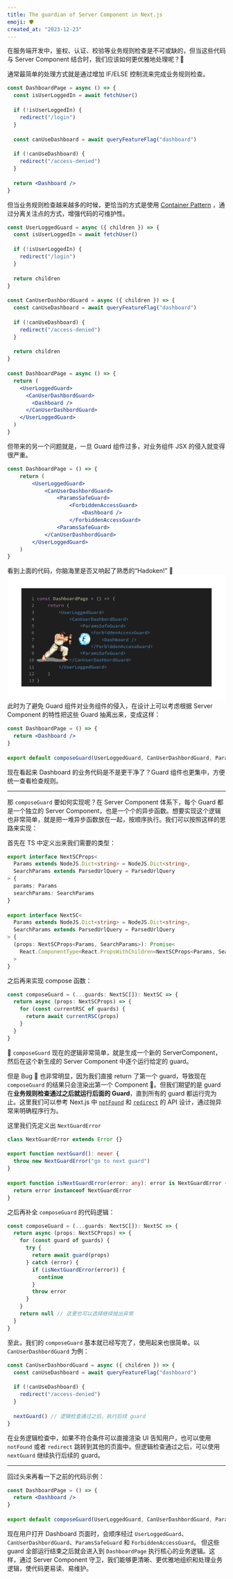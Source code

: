 ```yaml
---
title: The guardian of Server Component in Next.js
emoji: 🛡️
created_at: "2023-12-23"
---
```


在服务端开发中，鉴权、认证、校验等业务规则检查是不可或缺的，但当这些代码与 Server Component 结合时，我们应该如何更优雅地处理呢？🤔

通常最简单的处理方式就是通过增加 IF/ELSE 控制流来完成业务规则检查。

```jsx
const DashboardPage = async () => {
  const isUserLoggedIn = await fetchUser()

  if (!isUserLoggedIn) {
    redirect("/login")
  }

  const canUseDashboard = await queryFeatureFlag("dashboard")

  if (!canUseDashboard) {
    redirect("/access-denied")
  }

  return <Dashboard />
}
```

但当业务规则检查越来越多的时候，更恰当的方式是使用 [Container Pattern](https://www.patterns.dev/react/presentational-container-pattern) ，通过分离关注点的方式，增强代码的可维护性。

```jsx
const UserLoggedGuard = async ({ children }) => {
  const isUserLoggedIn = await fetchUser()

  if (!isUserLoggedIn) {
    redirect("/login")
  }

  return children
}

const CanUserDashbordGuard = async ({ children }) => {
  const canUseDashboard = await queryFeatureFlag("dashboard")

  if (!canUseDashboard) {
    redirect("/access-denied")
  }

  return children
}

const DashboardPage = async () => {
  return (
    <UserLoggedGuard>
      <CanUserDashbordGuard>
        <Dashboard />
      </CanUserDashbordGuard>
    </UserLoggedGuard>
  )
}
```

但带来的另一个问题就是，一旦 Guard 组件过多，对业务组件 JSX 的侵入就变得很严重。

```jsx
const DashboardPage = () => {
	return (
		<UserLoggedGuard>
			<CanUserDashbordGuard>
				<ParamsSafeGuard>
					<ForbiddenAccessGuard>
						<Dashboard />
					</ForbiddenAccessGuard>
				<ParamsSafeGuard>
			</CanUserDashbordGuard>
		</UserLoggedGuard>
	)
}
```

看到上面的代码，你脑海里是否又响起了熟悉的“Hadoken!” 🫨
![hadoken](../assets/code-image-hadoken.png)
此时为了避免 Guard 组件对业务组件的侵入，在设计上可以考虑根据 Server Component 的特性把这些 Guard 抽离出来，变成这样：

```jsx
const DashboardPage = () => {
  return <Dashboard />
}

export default composeGuard(UserLoggedGuard, CanUserDashbordGuard, ParamsSafeGuard, ForbiddenAccessGuard, DashboardPage)
```

现在看起来 Dashboard 的业务代码是不是更干净了？Guard 组件也更集中，方便统一查看检查规则。

---

那 `composeGuard` 要如何实现呢？在 Server Component 体系下，每个 Guard 都是一个独立的 Server Component，也是一个个的异步函数。想要实现这个逻辑也非常简单，就是把一堆异步函数放在一起，按顺序执行。我们可以按照这样的思路来实现：

首先在 TS 中定义出来我们需要的类型：

```ts
export interface NextSCProps<
  Params extends NodeJS.Dict<string> = NodeJS.Dict<string>,
  SearchParams extends ParsedUrlQuery = ParsedUrlQuery
> {
  params: Params
  searchParams: SearchParams
}

export interface NextSC<
  Params extends NodeJS.Dict<string> = NodeJS.Dict<string>,
  SearchParams extends ParsedUrlQuery = ParsedUrlQuery
> {
  (props: NextSCProps<Params, SearchParams>): Promise<
    React.ComponentType<React.PropsWithChildren<NextSCProps<Params, SearchParams>>>
  >
}
```

之后再来实现 compose 函数：

```ts
const composeGuard = (...guards: NextSC[]): NextSC => {
  return async (props: NextSCProps) => {
    for (const currentRSC of guards) {
      return await currentRSC(props)
    }
  }
}
```

💂 `composeGuard` 现在的逻辑非常简单，就是生成一个新的 ServerComponent，然后在这个新生成的 Server Component 中逐个运行给定的 guard。

但是 Bug 🐛 也非常明显，因为我们直接 return 了第一个 guard，导致现在 `composeGuard` 的结果只会渲染出第一个 Component 💩。但我们期望的是 guard 在**业务规则检查通过之后就运行后面的 Guard**，直到所有的 guard 都运行完为止。这里我们可以参考 Next.js 中 [`notFound`](https://github.com/vercel/next.js/blob/c5b5b1e3a3d85d498770a974c250c864e8d2a761/packages/next/src/client/components/not-found.ts#L9) 和 [`redirect`](https://github.com/vercel/next.js/blob/c5b5b1e3a3d85d498770a974c250c864e8d2a761/packages/next/src/client/components/redirect.ts#L39) 的 API 设计，通过抛异常来明确程序行为。

这里我们先定义出 `NextGuardError`

```ts
class NextGuardError extends Error {}

export function nextGuard(): never {
  throw new NextGuardError("go to next guard")
}

export function isNextGuardError(error: any): error is NextGuardError {
  return error instanceof NextGuardError
}
```

之后再补全 `composeGuard` 的代码逻辑：

```ts
const composeGuard = (...guards: NextSC[]): NextSC => {
  return async (props: NextSCProps) => {
    for (const guard of guards) {
      try {
        return await guard(props)
      } catch (error) {
        if (isNextGuardError(error)) {
          continue
        }
        throw error
      }
    }
    return null // 这里也可以选择继续抛出异常
  }
}
```

至此，我们的 `composeGuard` 基本就已经写完了，使用起来也很简单。以`CanUserDashbordGuard` 为例：

```ts
const CanUserDashbordGuard = async ({ children }) => {
  const canUseDashboard = await queryFeatureFlag("dashboard")

  if (!canUseDashboard) {
    redirect("/access-denied")
  }

  nextGuard() // 逻辑检查通过之后，执行后续 guard
}
```

在业务逻辑检查中，如果不符合条件可以直接渲染 UI 告知用户，也可以使用 `notFound` 或者 `redirect` 跳转到其他的页面中。但逻辑检查通过之后，可以使用 `nextGuard` 继续执行后续的 guard。

---

回过头来再看一下之前的代码示例：

```jsx
const DashboardPage = () => {
  return <Dashboard />
}

export default composeGuard(UserLoggedGuard, CanUserDashbordGuard, ParamsSafeGuard, ForbiddenAccessGuard, DashboardPage)
```

现在用户打开 Dashboard 页面时，会顺序经过 `UserLoggedGuard`、`CanUserDashbordGuard`、`ParamsSafeGuard` 和 `ForbiddenAccessGuard`。 但这些 guard 全部运行结束之后就会进入到 `DashboardPage` 执行核心的业务逻辑。这样，通过 Server Component 守卫，我们能够更清晰、更优雅地组织和处理业务逻辑，使代码更易读、易维护。
